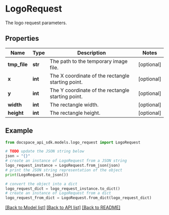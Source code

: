 # LogoRequest
The logo request parameters.

## Properties

Name | Type | Description | Notes
------------ | ------------- | ------------- | -------------
**tmp_file** | **str** | The path to the temporary image file. | [optional] 
**x** | **int** | The X coordinate of the rectangle starting point. | [optional] 
**y** | **int** | The Y coordinate of the rectangle starting point. | [optional] 
**width** | **int** | The rectangle width. | [optional] 
**height** | **int** | The rectangle height. | [optional] 

## Example

```python
from docspace_api_sdk.models.logo_request import LogoRequest

# TODO update the JSON string below
json = "{}"
# create an instance of LogoRequest from a JSON string
logo_request_instance = LogoRequest.from_json(json)
# print the JSON string representation of the object
print(LogoRequest.to_json())

# convert the object into a dict
logo_request_dict = logo_request_instance.to_dict()
# create an instance of LogoRequest from a dict
logo_request_from_dict = LogoRequest.from_dict(logo_request_dict)
```
[[Back to Model list]](../README.md#documentation-for-models) [[Back to API list]](../README.md#documentation-for-api-endpoints) [[Back to README]](../README.md)


